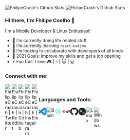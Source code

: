 <!-- List of Websites -->
[twitter]: https://www.twitter.com/fhilipecrash
[reddit]: https://www.reddit.com/user/FhilipeCrash
[github]: https://www.github.com/FhilipeCrash
[linkedin]: https://www.linkedin.com/in/fhilipecoelho/
[gmail]: mailto:coelhocrash11@gmail.com

<div>
  <img alt="FhilipeCrash's Github Stats" src="https://github-readme-stats.vercel.app/api?username=FhilipeCrash&show_icons=true&include_all_commits=true&hide_border=true&theme=dracula">
  <img alt="FhilipeCrash's Github Stats" src="https://github-readme-stats.vercel.app/api/top-langs/?username=FhilipeCrash&layout=compact&theme=dracula&hide_border=true">
</div>


### Hi there, I'm Fhilipe Coelho 👋

I'm a Mobile Developer & Linux Enthusiast!
- 🔭 I’m currently doing life related stuff
- 🌱 I’m currently learning `react-native`
- 👯 I’m looking to collaborate with developers of all kinds
- 🥅 2021 Goals: Improve my skills and get a job opening
- ⚡ Fun fact: I love 🎮 | 🎶 | 🐱 | 💻

### Connect with me:

[<img align="left" alt="FhilipeCrash | Twitter" width="22px" src="https://image.flaticon.com/icons/svg/733/733579.svg" />][twitter]
[<img align="left" alt="FhilipeCrash | Reddit" width="22px" src="https://image.flaticon.com/icons/svg/2111/2111589.svg" />][reddit]
[<img align="left" alt="FhilipeCrash | Github" width="22px" src="https://image.flaticon.com/icons/svg/733/733553.svg" />][github]
[<img align="left" alt="FhilipeCrash | Instagram" width="22px" src="https://www.flaticon.com/svg/static/icons/svg/174/174857.svg" />][linkedin]
[<img align="left" alt="FhilipeCrash | Email" width="22px" src="https://image.flaticon.com/icons/svg/732/732200.svg" />][gmail]

<br />

### Languages and Tools:

[<img align="left" alt="Visual Studio Code" width="26px" src="https://raw.githubusercontent.com/github/explore/80688e429a7d4ef2fca1e82350fe8e3517d3494d/topics/visual-studio-code/visual-studio-code.png" />](https://www.google.com/search?&q=Visual+Studio+Code)
[<img align="left" alt="Bash" width="26px" src="https://raw.githubusercontent.com/odb/official-bash-logo/master/assets/Logos/Icons/SVG/128x128.svg" />](https://www.google.com/search?&q=Bash)
[<img align="left" alt="React Native" width="26px" src="https://raw.githubusercontent.com/github/explore/80688e429a7d4ef2fca1e82350fe8e3517d3494d/topics/react-native/react-native.png" />](https://www.google.com/search?&q=React+Navtive)
[<img align="left" alt="Git" width="26px" src="https://raw.githubusercontent.com/github/explore/80688e429a7d4ef2fca1e82350fe8e3517d3494d/topics/git/git.png" />](https://www.google.com/search?&q=Git)
[<img align="left" alt="GitHub" width="26px" src="https://raw.githubusercontent.com/github/explore/78df643247d429f6cc873026c0622819ad797942/topics/github/github.png" />](https://www.google.com/search?&q=Github)
[<img align="left" alt="Terminal" width="26px" src="https://raw.githubusercontent.com/github/explore/80688e429a7d4ef2fca1e82350fe8e3517d3494d/topics/terminal/terminal.png" />](https://www.google.com/search?&q=command+line+interface)
[<img align="left" alt="Linux" width="26px" src="https://image.flaticon.com/icons/svg/226/226772.svg" />](https://www.google.com/search?&q=Linux)
[<img align="left" alt="Windows" width="26px" src="https://image.flaticon.com/icons/svg/882/882702.svg" />](https://www.google.com/search?&q=Windows)

<br />

<!--
**FhilipeCrash/FhilipeCrash** is a ✨ _special_ ✨ repository because its `README.md` (this file) appears on your GitHub profile.

Here are some ideas to get you started:

- 🔭 I’m currently working on ...
- 🌱 I’m currently learning ...
- 👯 I’m looking to collaborate on ...
- 🤔 I’m looking for help with ...
- 💬 Ask me about ...
- 📫 How to reach me: ...
- 😄 Pronouns: ...
- ⚡ Fun fact: ...
-->
